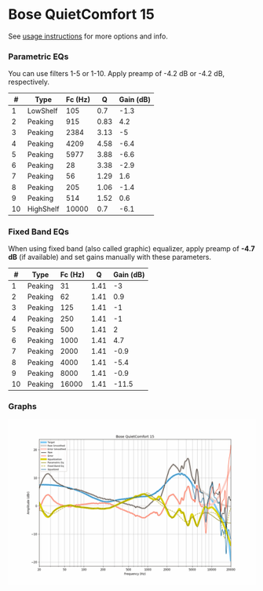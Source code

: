 # Bose QuietComfort 15
See [usage instructions](https://github.com/jaakkopasanen/AutoEq#usage) for more options and info.

### Parametric EQs
You can use filters 1-5 or 1-10. Apply preamp of -4.2 dB or -4.2 dB, respectively.

|   # | Type      |   Fc (Hz) |    Q |   Gain (dB) |
|-----|-----------|-----------|------|-------------|
|   1 | LowShelf  |       105 | 0.7  |        -1.3 |
|   2 | Peaking   |       915 | 0.83 |         4.2 |
|   3 | Peaking   |      2384 | 3.13 |        -5   |
|   4 | Peaking   |      4209 | 4.58 |        -6.4 |
|   5 | Peaking   |      5977 | 3.88 |        -6.6 |
|   6 | Peaking   |        28 | 3.38 |        -2.9 |
|   7 | Peaking   |        56 | 1.29 |         1.6 |
|   8 | Peaking   |       205 | 1.06 |        -1.4 |
|   9 | Peaking   |       514 | 1.52 |         0.6 |
|  10 | HighShelf |     10000 | 0.7  |        -6.1 |

### Fixed Band EQs
When using fixed band (also called graphic) equalizer, apply preamp of **-4.7 dB** (if available) and set gains manually with these parameters.

|   # | Type    |   Fc (Hz) |    Q |   Gain (dB) |
|-----|---------|-----------|------|-------------|
|   1 | Peaking |        31 | 1.41 |        -3   |
|   2 | Peaking |        62 | 1.41 |         0.9 |
|   3 | Peaking |       125 | 1.41 |        -1   |
|   4 | Peaking |       250 | 1.41 |        -1   |
|   5 | Peaking |       500 | 1.41 |         2   |
|   6 | Peaking |      1000 | 1.41 |         4.7 |
|   7 | Peaking |      2000 | 1.41 |        -0.9 |
|   8 | Peaking |      4000 | 1.41 |        -5.4 |
|   9 | Peaking |      8000 | 1.41 |        -0.9 |
|  10 | Peaking |     16000 | 1.41 |       -11.5 |

### Graphs
![](./Bose%20QuietComfort%2015.png)
